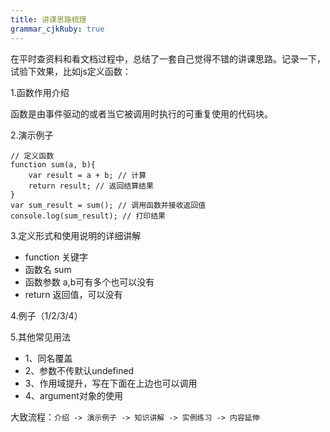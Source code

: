 ```yaml
---
title: 讲课思路梳理
grammar_cjkRuby: true
---
```



在平时查资料和看文档过程中，总结了一套自己觉得不错的讲课思路。记录一下，试验下效果，比如js定义函数：

1.函数作用介绍

函数是由事件驱动的或者当它被调用时执行的可重复使用的代码块。

2.演示例子

```javascript?linenums
// 定义函数
function sum(a, b){
    var result = a + b; // 计算
    return result; // 返回结算结果
}
var sum_result = sum(); // 调用函数并接收返回值
console.log(sum_result); // 打印结果
```

3.定义形式和使用说明的详细讲解

*   function 关键字
*   函数名 sum
*   函数参数 a,b可有多个也可以没有
*   return 返回值，可以没有

4.例子（1/2/3/4）

5.其他常见用法

*   1、同名覆盖
*   2、参数不传默认undefined
*   3、作用域提升，写在下面在上边也可以调用
*   4、argument对象的使用

大致流程：`介绍 -> 演示例子 -> 知识讲解 -> 实例练习 -> 内容延伸`